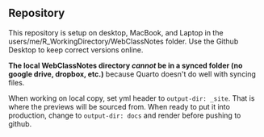## Repository

This repository is setup on desktop, MacBook, and Laptop in the users/me/R_WorkingDirectory/WebClassNotes folder. Use the Github Desktop to keep correct versions online.

**The local WebClassNotes directory *cannot* be in a synced folder (no google drive, dropbox, etc.)** because Quarto doesn't do well with syncing files.

When working on local copy, set yml header to `output-dir: _site`. That is where the previews will be sourced from. When ready to put it into production, change to `output-dir: docs` and render before pushing to github.

